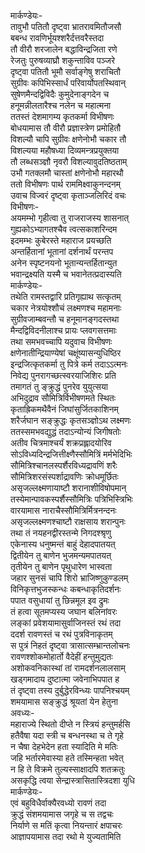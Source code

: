 मार्कण्डेयः-  
तावुभौ पतितौ दृष्ट्वा भ्रातरावमितौजसौ  
बबन्ध रावणिर्भूयश्शरैर्दत्तवरैस्तदा  
तौ वीरौ शरजालेन बद्धाविन्द्रजिता रणे  
रेजतुः पुरुषव्याघ्रौ शकुन्ताविव पञ्जरे  
दृष्ट्वा पतितौ भूमौ सर्वाङ्गेषु शराचितौ  
सुग्रीवः कपिभिस्सार्धं परिवार्योपतस्थिवान्  
सुषेणमैन्दद्विविदैः कुमुदेनाङ्गदेन च  
हनूमन्नीलतारैश्च नलेन च महात्मना  
ततस्तं देशमागम्य कृतकर्मा विभीषणः  
बोधयामास तौ वीरौ प्रज्ञास्त्रेण प्रमोहितौ  
विशल्यौ चापि सुग्रीवः क्षणेनोभौ चकार तौ  
विशल्यया महौषध्या दिव्यमन्त्रप्रयुक्तया  
तौ लब्धसञ्ज्ञौ नृवरौ विशल्यावुदतिष्ठताम्  
उभौ गतक्लमौ चास्तां क्षणेनोभौ महारथौ  
ततो विभीषणः पार्थ राममिक्ष्वाकुनन्दनम्  
उवाच विज्वरं दृष्ट्वा कृताञ्जलिरिदं वचः  
विभीषणः-  
अयमम्भो गृहीत्वा तु राजराजस्य शासनात्  
गुह्यकोऽभ्यागतश्चैव त्वत्सकाशरिन्दम  
इदमम्भः कुबेरस्ते महाराज प्रयच्छति  
अन्तर्हितानां भूतानां दर्शनार्थं परन्तप  
अनेन स्पृष्टनयनो भूतान्यन्तर्हितान्युत  
भवान्द्रक्ष्यति यस्मै च भवानेतत्प्रदास्यति  
मार्कण्डेयः-  
तथेति रामस्तद्वारि प्रतिगृह्याथ सत्कृतम्  
चकार नेत्रयोश्शौचं लक्ष्मणश्च महामनाः  
सुग्रीवजाम्बवन्तौ च हनूमानङ्गदस्तथा  
मैन्दद्विविदनीलाश्च प्रायः प्लवगसत्तमाः  
तथा समभवच्चापि यदुवाच विभीषणः  
क्षणेनातीन्द्रियाण्येषां चक्षूंष्यासन्युधिष्ठिर  
इन्द्रजित्कृतकर्मा तु पित्रे कर्म तदाऽऽत्मनः  
निवेद्य पुनरागच्छत्स्वरयाजिशिरः प्रति  
तमागतं तु ङ्क्रुद्धं पुनरेव युयुत्सया  
अभिदुद्राव सौमित्रिर्विभीषणमते स्थितः  
कृताह्रिकमथैवैनं जिघांसुर्जितकाशिनम्  
शरैर्जघान सङ्क्रुद्धः कृतसञ्ज्ञोऽथ लक्ष्मणः  
ततस्समभवद्युद्धं तदाऽन्योन्यं जिगीषतोः  
अतीव चित्रमाश्चर्यं शक्रप्रह्लादयोरिव  
सोऽविध्यदिन्द्रजित्तीक्ष्णैस्सौमित्रिं मर्मभेदिभिः  
सौमित्रिश्चानलस्पर्शैरविध्यद्रावणिं शरैः  
सौमित्रिशरसंस्पर्शाद्रावणिः क्रोधमूर्छितः  
असृजल्लक्ष्मणायाष्टौ शरानाशीविषोपमान्  
तस्येमान्पावकस्पर्शैस्सौमित्रिः पत्रिभिस्त्रिभिः  
वारयामास नाराचैस्सौमित्रिर्मित्रनन्दनः  
असृजल्लक्ष्मणश्चाष्टौ राक्षसाय शरान्पुनः  
तथा तं नयहनद्वीरस्तन्मे निगदश्श्रृणु  
एकेनास्य धनुष्मन्तं बाहुं देहादपातयत्  
द्वितीयेन तु बाणेन भुजमन्यमपातयत्  
तृतीयेन तु बाणेन पृथुधारेण भास्वता  
जहार सुनसं चापि शिरो भ्राजिष्णुकुण्डलम्  
विनिकृत्तभुजस्कन्धः कबन्धाकृतिदर्शनः  
पपात वसुधायां तु छिन्नमूल इव द्रुमः  
तं हत्वा सूतमप्यस्य जघान बलिनांवरः  
लङ्कां प्रवेशयामासुर्वाजिनस्तं रथं तदा  
ददर्श रावणस्तं च रथं पुत्रविनाकृतम्  
स पुत्रं निहतं दृष्ट्वा त्रासात्सम्भ्रान्तलोचनः  
रावणश्शोकमोहार्तो वैदेहीं हन्तुमुद्यतः  
अशोकवनिकास्थां तां रामदर्शनलालसाम्  
खड्गमादाय दुष्टात्मा जवेनाभिपपात ह  
तं दृष्ट्वा तस्य दुर्बुद्धेरविन्ध्यः पापनिश्चयम्  
शमयामास सङ्क्रुद्धं श्रूयतां येन हेतुना  
अवध्यः-  
महाराज्ये स्थितो दीप्ते न स्त्रियं हन्तुमर्हसि  
हतैवैषा यदा स्त्री च बन्धनस्था च ते गृहे  
न चैषा देहभेदेन हता स्यादिति मे मतिः  
जहि भर्तारमेवास्या हते तस्मिन्हता भवेत्  
न हि ते विक्रमे तुल्यस्साक्षादपि शतक्रतुः  
असकृद्धि त्वया सेन्द्रास्त्रासितास्त्रिदशा युधि  
मार्कण्डेयः-  
एवं बहुविधैर्वाक्यैरवध्यो रावणं तदा  
क्रुद्धं संशमयामास जगृहे च स तद्वचः  
निर्याणे स मतिं कृत्वा नियन्तारं क्षपाचरः  
आज्ञापयामास तदा रथो मे युज्यतामिति  
